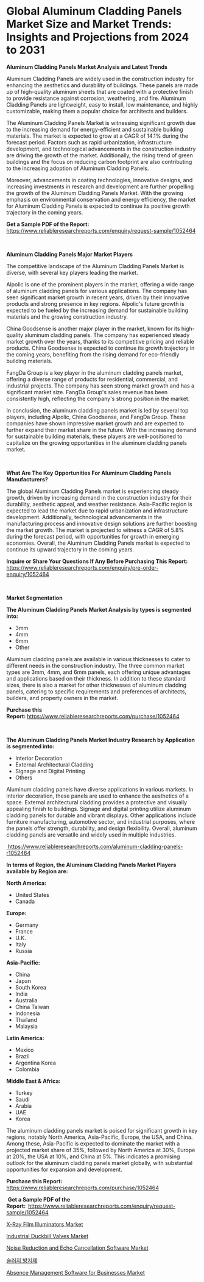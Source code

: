 <p><h1>Global Aluminum Cladding Panels Market Size and Market Trends: Insights and Projections from 2024 to 2031</h1></p><p><strong>Aluminum Cladding Panels Market Analysis and Latest Trends</strong></p>
<p><p>Aluminum Cladding Panels are widely used in the construction industry for enhancing the aesthetics and durability of buildings. These panels are made up of high-quality aluminum sheets that are coated with a protective finish to provide resistance against corrosion, weathering, and fire. Aluminum Cladding Panels are lightweight, easy to install, low maintenance, and highly customizable, making them a popular choice for architects and builders.</p><p>The Aluminum Cladding Panels Market is witnessing significant growth due to the increasing demand for energy-efficient and sustainable building materials. The market is expected to grow at a CAGR of 14.1% during the forecast period. Factors such as rapid urbanization, infrastructure development, and technological advancements in the construction industry are driving the growth of the market. Additionally, the rising trend of green buildings and the focus on reducing carbon footprint are also contributing to the increasing adoption of Aluminum Cladding Panels.</p><p>Moreover, advancements in coating technologies, innovative designs, and increasing investments in research and development are further propelling the growth of the Aluminum Cladding Panels Market. With the growing emphasis on environmental conservation and energy efficiency, the market for Aluminum Cladding Panels is expected to continue its positive growth trajectory in the coming years.</p></p>
<p><strong>Get a Sample PDF of the Report:&nbsp;</strong> <a href="https://www.reliableresearchreports.com/enquiry/request-sample/1052464">https://www.reliableresearchreports.com/enquiry/request-sample/1052464</a></p>
<p>&nbsp;</p>
<p><strong>Aluminum Cladding Panels Major Market Players</strong></p>
<p><p>The competitive landscape of the Aluminum Cladding Panels Market is diverse, with several key players leading the market. </p><p>Alpolic is one of the prominent players in the market, offering a wide range of aluminum cladding panels for various applications. The company has seen significant market growth in recent years, driven by their innovative products and strong presence in key regions. Alpolic's future growth is expected to be fueled by the increasing demand for sustainable building materials and the growing construction industry.</p><p>China Goodsense is another major player in the market, known for its high-quality aluminum cladding panels. The company has experienced steady market growth over the years, thanks to its competitive pricing and reliable products. China Goodsense is expected to continue its growth trajectory in the coming years, benefiting from the rising demand for eco-friendly building materials.</p><p>FangDa Group is a key player in the aluminum cladding panels market, offering a diverse range of products for residential, commercial, and industrial projects. The company has seen strong market growth and has a significant market size. FangDa Group's sales revenue has been consistently high, reflecting the company's strong position in the market.</p><p>In conclusion, the aluminum cladding panels market is led by several top players, including Alpolic, China Goodsense, and FangDa Group. These companies have shown impressive market growth and are expected to further expand their market share in the future. With the increasing demand for sustainable building materials, these players are well-positioned to capitalize on the growing opportunities in the aluminum cladding panels market.</p></p>
<p>&nbsp;</p>
<p><strong>What Are The Key Opportunities For Aluminum Cladding Panels Manufacturers?</strong></p>
<p><p>The global Aluminum Cladding Panels market is experiencing steady growth, driven by increasing demand in the construction industry for their durability, aesthetic appeal, and weather resistance. Asia-Pacific region is expected to lead the market due to rapid urbanization and infrastructure development. Additionally, technological advancements in the manufacturing process and innovative design solutions are further boosting the market growth. The market is projected to witness a CAGR of 5.8% during the forecast period, with opportunities for growth in emerging economies. Overall, the Aluminum Cladding Panels market is expected to continue its upward trajectory in the coming years.</p></p>
<p><strong>Inquire or Share Your Questions If Any Before Purchasing This Report:</strong> <a href="https://www.reliableresearchreports.com/enquiry/pre-order-enquiry/1052464">https://www.reliableresearchreports.com/enquiry/pre-order-enquiry/1052464</a></p>
<p>&nbsp;</p>
<p><strong>Market Segmentation</strong></p>
<p><strong>The Aluminum Cladding Panels Market Analysis by types is segmented into:</strong></p>
<p><ul><li>3mm</li><li>4mm</li><li>6mm</li><li>Other</li></ul></p>
<p><p>Aluminum cladding panels are available in various thicknesses to cater to different needs in the construction industry. The three common market types are 3mm, 4mm, and 6mm panels, each offering unique advantages and applications based on their thickness. In addition to these standard sizes, there is also a market for other thicknesses of aluminum cladding panels, catering to specific requirements and preferences of architects, builders, and property owners in the market.</p></p>
<p><strong>Purchase this Report:&nbsp;</strong><a href="https://www.reliableresearchreports.com/purchase/1052464">https://www.reliableresearchreports.com/purchase/1052464</a></p>
<p>&nbsp;</p>
<p><strong>The Aluminum Cladding Panels Market Industry Research by Application is segmented into:</strong></p>
<p><ul><li>Interior Decoration</li><li>External Architectural Cladding</li><li>Signage and Digital Printing</li><li>Others</li></ul></p>
<p><p>Aluminum cladding panels have diverse applications in various markets. In interior decoration, these panels are used to enhance the aesthetics of a space. External architectural cladding provides a protective and visually appealing finish to buildings. Signage and digital printing utilize aluminum cladding panels for durable and vibrant displays. Other applications include furniture manufacturing, automotive sector, and industrial purposes, where the panels offer strength, durability, and design flexibility. Overall, aluminum cladding panels are versatile and widely used in multiple industries.</p></p>
<p><a href="https://www.reliableresearchreports.com/aluminum-cladding-panels-r1052464">&nbsp;https://www.reliableresearchreports.com/aluminum-cladding-panels-r1052464</a></p>
<p><strong>In terms of Region, the Aluminum Cladding Panels Market Players available by Region are:</strong></p>
<p>
    <p> <strong> North America: </strong>
        <ul>
            <li>United States</li>
            <li>Canada</li>
        </ul>
        </p> 
    <p> <strong> Europe: </strong>
        <ul>
            <li>Germany</li>
            <li>France</li>
            <li>U.K.</li>
            <li>Italy</li>
            <li>Russia</li>
        </ul>
        </p> 
    <p> <strong> Asia-Pacific: </strong>
        <ul>
            <li>China</li>
            <li>Japan</li>
            <li>South Korea</li>
            <li>India</li>
            <li>Australia</li>
            <li>China Taiwan</li>
            <li>Indonesia</li>
            <li>Thailand</li>
            <li>Malaysia</li>
        </ul>
        </p> 
    <p> <strong> Latin America: </strong>
        <ul>
            <li>Mexico</li>
            <li>Brazil</li>
            <li>Argentina Korea</li>
            <li>Colombia</li>
        </ul>
        </p> 
    <p> <strong> Middle East & Africa: </strong>
        <ul>
            <li>Turkey</li>
            <li>Saudi</li>
            <li>Arabia</li>
            <li>UAE</li>
            <li>Korea</li>
        </ul>
    </p>
    </p>
<p><p>The aluminum cladding panels market is poised for significant growth in key regions, notably North America, Asia-Pacific, Europe, the USA, and China. Among these, Asia-Pacific is expected to dominate the market with a projected market share of 35%, followed by North America at 30%, Europe at 20%, the USA at 10%, and China at 5%. This indicates a promising outlook for the aluminum cladding panels market globally, with substantial opportunities for expansion and development.</p></p>
<p><strong>Purchase this Report: </strong><a href="https://www.reliableresearchreports.com/purchase/1052464">https://www.reliableresearchreports.com/purchase/1052464</a></p>
<p>&nbsp;<strong>Get a Sample PDF of the Report:&nbsp;&nbsp;</strong><a href="https://www.reliableresearchreports.com/enquiry/request-sample/1052464">https://www.reliableresearchreports.com/enquiry/request-sample/1052464</a></p>
<p><strong></strong></p>
<p><p><a href="https://issuu.com/reportprime-2/docs/x-ray-film-illuminators-market-size-2030.pptx">X-Ray Film Illuminators Market</a></p><p><a href="https://issuu.com/reportprime-2/docs/industrial-duckbill-valves-market-size-2030.pptx">Industrial Duckbill Valves Market</a></p><p><a href="https://github.com/lamhaoka57/Market-Research-Report-List-1/blob/main/noise-reduction-and-echo-cancellation-software-market.md">Noise Reduction and Echo Cancellation Software Market</a></p><p><a href="https://medium.com/@mares423682024/2024%EB%85%84%EB%B6%80%ED%84%B0-2031%EB%85%84%EA%B9%8C%EC%A7%80%EC%9D%98-%EA%B8%B0%EA%B0%84-%EB%8F%99%EC%95%88-%ED%95%AD%EC%8A%AC%EB%9F%AC%EC%A7%95%EC%A0%9C-%EC%8B%9C%EC%9E%A5-%EB%B6%84%EC%84%9D-%EB%B0%8F-%EA%B7%9C%EB%AA%A8-%EC%98%88%EC%B8%A1-2aabf8aad1bb">슬러지 방지제</a></p><p><a href="https://github.com/dancokkoe288/Market-Research-Report-List-1/blob/main/absence-management-software-for-businesses-market.md">Absence Management Software for Businesses Market</a></p></p>